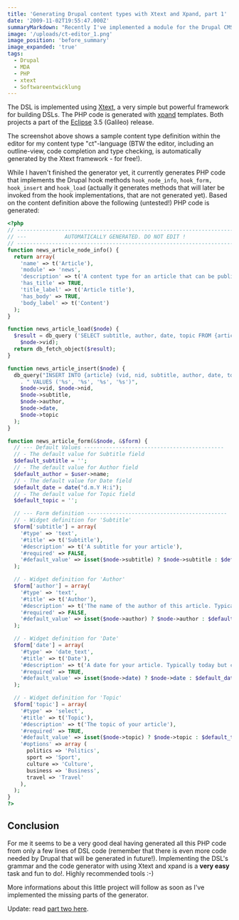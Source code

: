 ```yaml
---
title: 'Generating Drupal content types with Xtext and Xpand, part 1'
date: '2009-11-02T19:55:47.000Z'
summaryMarkdown: "Recently I've implemented a module for the Drupal CMS that contributes some custom content types for Drupal. While this is a pretty straightforwad task, a lot of (technical) PHP-code is required. For example you have to write code for the database schema, for accessing the database, for the editor form etc. After implementing the first custom type I didn't want to do it again manually and tried to implement a domain specific language (DSL) that allows me to describe my content types in a more compact way, leaving out the code generation to a generator."
image: '/uploads/ct-editor_1.png'
image_position: 'before_summary'
image_expanded: 'true'
tags:
  - Drupal
  - MDA
  - PHP
  - xtext
  - Softwareentwicklung
---
```


The DSL is implemented using [Xtext](http://www.eclipse.org/Xtext/), a very simple but powerful framework for building DSLs. The PHP code is generated with [xpand](http://wiki.eclipse.org/Xpand) templates. Both projects a part of the [Eclipse](https://www.eclipse.org/) 3.5 (Galileo) release.

The screenshot above shows a sample content type definition within the editor for my content type "ct"-language (BTW the editor, including an outline-view, code completion and type checking, is automatically generated by the Xtext framework - for free!).

While I haven't finished the generator yet, it currently generates PHP code that implements the Drupal hook methods `hook_node_info`, `hook_form, hook_insert` and `hook_load` (actually it generates methods that will later be invoked from the hook implementations, that are not generated yet). Based on the content definition above the following (untested!) PHP code is generated:

```PHP
<?php
// -------------------------------------------------------------------------
// ---            AUTOMATICALLY GENERATED. DO NOT EDIT !                 ---
// -------------------------------------------------------------------------
function news_article_node_info() {
  return array(
    'name' => t('Article'),
    'module' => 'news',
    'description' => t('A content type for an article that can be published to a news page'),
    'has_title' => TRUE,
    'title_label' => t('Article title'),
    'has_body' => TRUE,
    'body_label' => t('Content')
  );
}

function news_article_load($node) {
  $result = db_query ('SELECT subtitle, author, date, topic FROM {article} WHERE vid=%d',
    $node->vid);
  return db_fetch_object($result);
}

function news_article_insert($node) {
  db_query("INSERT INTO {article} (vid, nid, subtitle, author, date, topic)"
    . " VALUES ('%s', '%s', '%s', '%s')",
    $node->vid, $node->nid,
    $node->subtitle,
    $node->author,
    $node->date,
    $node->topic
  );
}

function news_article_form(&$node, &$form) {
  // --- Default Values --------------------------------------------
  // - The default value for Subtitle field
  $default_subtitle = '';
  // - The default value for Author field
  $default_author = $user->name;
  // - The default value for Date field
  $default_date = date("d.m.Y H:i");
  // - The default value for Topic field
  $default_topic = '';

  // --- Form definition --------------------------------------------
  // - Widget definition for 'Subtitle'
  $form['subtitle'] = array(
    '#type' => 'text',
    '#title' => t('Subtitle'),
    '#description' => t('A subtitle for your article'),
    '#required' => FALSE,
    '#default_value' => isset($node->subtitle) ? $node->subtitle : $default_subtitle,
  );

  // - Widget definition for 'Author'
  $form['author'] = array(
    '#type' => 'text',
    '#title' => t('Author'),
    '#description' => t('The name of the author of this article. Typically you'),
    '#required' => FALSE,
    '#default_value' => isset($node->author) ? $node->author : $default_author,
  );

  // - Widget definition for 'Date'
  $form['date'] = array(
    '#type' => 'date_text',
    '#title' => t('Date'),
    '#description' => t('A date for your article. Typically today but can be set to another date'),
    '#required' => TRUE,
    '#default_value' => isset($node->date) ? $node->date : $default_date,
  );

  // - Widget definition for 'Topic'
  $form['topic'] = array(
    '#type' => 'select',
    '#title' => t('Topic'),
    '#description' => t('The topic of your article'),
    '#required' => TRUE,
    '#default_value' => isset($node->topic) ? $node->topic : $default_topic,
    '#options' => array (
      politics => 'Politics',
      sport => 'Sport',
      culture => 'Culture',
      business => 'Business',
      travel => 'Travel'
    ),
  );
}
?>
```

## Conclusion

For me it seems to be a very good deal having generated all this PHP code from only a few lines of DSL code (remember that there is even more code needed by Drupal that will be generated in future!). Implementing the DSL's grammar and the code generator with using Xtext and xpand is a **very easy** task and fun to do!. Highly recommended tools :-)

More informations about this little project will follow as soon as I've implemented the missing parts of the generator.

Update: read [part two here](/posts/drupal_content_types_with_xtext_and_xpand_part_2/).
